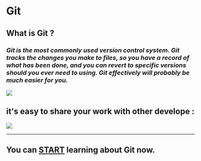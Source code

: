 # **Git** 
## What is Git ?
### *Git is the most commonly used version control system. Git tracks the changes you make to files, so you have a record of what has been done, and you can revert to specific versions should you ever need to using. Git effectively will probably be much easier for you.*
 ![](https://www.w3docs.com/uploads/media/default/0001/03/7951296c8fc2c5d0c986993684993064aef3dfa9.png)

## it's easy to share your work with other develope :

 ![](https://www.simplilearn.com/ice9/free_resources_article_thumb/business-org.JPG)

___

##   You can [**START**](https://blog.udemy.com/git-tutorial-a-comprehensive-guide/) learning about Git now.



